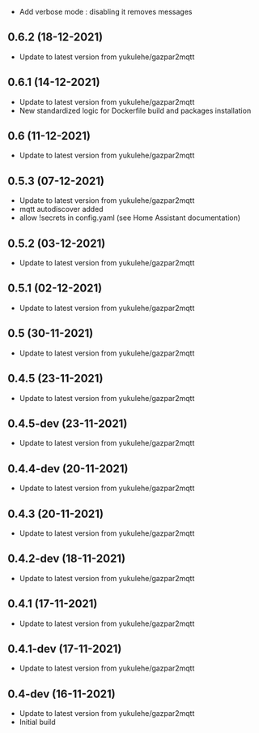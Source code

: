 - Add verbose mode : disabling it removes messages

## 0.6.2 (18-12-2021)
- Update to latest version from yukulehe/gazpar2mqtt

## 0.6.1 (14-12-2021)
- Update to latest version from yukulehe/gazpar2mqtt
- New standardized logic for Dockerfile build and packages installation

## 0.6 (11-12-2021)
- Update to latest version from yukulehe/gazpar2mqtt

## 0.5.3 (07-12-2021)
- Update to latest version from yukulehe/gazpar2mqtt
- mqtt autodiscover added
- allow !secrets in config.yaml (see Home Assistant documentation)

## 0.5.2 (03-12-2021)

- Update to latest version from yukulehe/gazpar2mqtt

## 0.5.1 (02-12-2021)

- Update to latest version from yukulehe/gazpar2mqtt

## 0.5 (30-11-2021)

- Update to latest version from yukulehe/gazpar2mqtt

## 0.4.5 (23-11-2021)

- Update to latest version from yukulehe/gazpar2mqtt

## 0.4.5-dev (23-11-2021)

- Update to latest version from yukulehe/gazpar2mqtt

## 0.4.4-dev (20-11-2021)

- Update to latest version from yukulehe/gazpar2mqtt

## 0.4.3 (20-11-2021)

- Update to latest version from yukulehe/gazpar2mqtt

## 0.4.2-dev (18-11-2021)

- Update to latest version from yukulehe/gazpar2mqtt

## 0.4.1 (17-11-2021)

- Update to latest version from yukulehe/gazpar2mqtt

## 0.4.1-dev (17-11-2021)

- Update to latest version from yukulehe/gazpar2mqtt

## 0.4-dev (16-11-2021)

- Update to latest version from yukulehe/gazpar2mqtt
- Initial build
